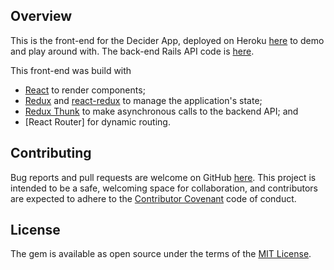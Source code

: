 ## Overview

This is the front-end for the Decider App, deployed on Heroku [here](http://thawing-reaches-13962.herokuapp.com/) to demo and play around with. The back-end Rails API code is [here](https://github.com/nadinesk/decision-helper-api). 

This front-end was build with 
* [React](https://reactjs.org/) to render components; 
* [Redux](http://redux.js.org/) and [react-redux](https://github.com/reactjs/react-redux) to manage the application's state; 
* [Redux Thunk](https://github.com/gaearon/redux-thunk) to make asynchronous calls to the backend API; and 
* [React Router] for dynamic routing. 

## Contributing

Bug reports and pull requests are welcome on GitHub [here](https://github.com/nadinesk/playlister). This project is intended to be a safe, welcoming space for collaboration, and contributors are expected to adhere to the [Contributor Covenant](http://contributor-covenant.org/) code of conduct.

## License

The gem is available as open source under the terms of the [MIT License](http://opensource.org/licenses/MIT).



